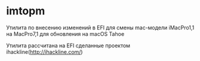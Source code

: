 # imtopm
Утилита по внесению изменений в EFI для смены mac-модели iMacPro1,1 на MacPro7,1 для обновления на macOS Tahoe

Утилита рассчитана на EFI сделанные проектом ihackline(http://ihackline.com/)

